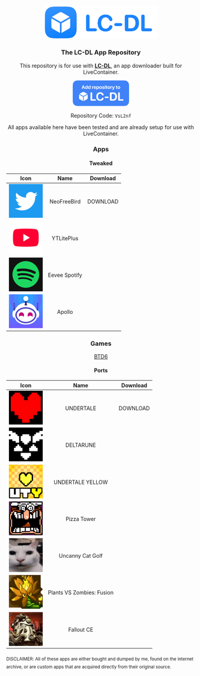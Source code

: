 <div align="center">
  <img src="assets/logo.png" width="300">
  <h3>The LC-DL App Repository</h3>
  
<p>This repository is for use with <a href="https://lc-dl.github.io"><b>LC-DL</b></a>, an app downloader built for LiveContainer.</p>

<a href ="https://tinyurl.com/bpu5ubk8"><img src="assets/repo.png" width="150"></a><br>

Repository Code: `VsL2nf`<br>

All apps available here have been tested and are already setup for use with LiveContainer.

<h3>Apps</h3>

<h4>Tweaked</h4>

|                        **Icon**                        |    **Name**   | **Download** |
|:------------------------------------------------------:|:-------------:|:------------:|
|    <img src=icons/com.atebits.Tweetie2.png width=90>   |  NeoFreeBird  |   DOWNLOAD   |
|   <img src=icons/com.google.ios.youtube.png width=90>  |   YTLitePlus  |              |
| <img src=icons/com.spotify.client.png width=90>        | Eevee Spotify |              |
| <img src=icons/com.christianselig.Apollo.png width=90> | Apollo        |              |

<h3>Games</h3>
<a href="shortcuts://run-shortcut?name=LC-DL&input=[lcdl://eSsWmj]">BTD6</a>
<h4>Ports</h4>

|                          **Icon**                          |          **Name**         | **Download** |
|:----------------------------------------------------------:|:-------------------------:|:------------:|
|    <img src=icons/com.jockeholm.undertale.png width=90>    |         UNDERTALE         |   DOWNLOAD   |
|    <img src=icons/com.jockeholm.deltarune.png width=90>    |         DELTARUNE         |              |
|        <img src=icons/com.atesquik.uty.png width=90>       |      UNDERTALE YELLOW     |              |
|    <img src=icons/com.atesquik.pizzatower.png width=90>    |        Pizza Tower        |              |
|        <img src=icons/con.TDMbest.UCG.png width=90>        |      Uncanny Cat Golf     |              |
| <img src=icons/com.GLESign.PlantsVsZombiesRH.png width=90> | Plants VS Zombies: Fusion |              |
|   <img src=icons/com.alexbatalov.fallout-ce.png width=90>  |         Fallout CE        |              |

</div>
<sub>DISCLAIMER: All of these apps are either bought and dumped by me, found on the internet archive, or are custom apps that are acquired directly from their original source. </sub>
